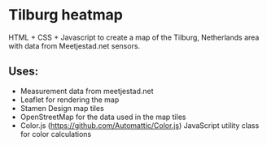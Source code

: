 # Tilburg heatmap

HTML + CSS + Javascript to create a map of the Tilburg, Netherlands area with data from Meetjestad.net sensors.

## Uses:
* Measurement data from meetjestad.net
* Leaflet for rendering the map
* Stamen Design map tiles
* OpenStreetMap for the data used in the map tiles
* Color.js (https://github.com/Automattic/Color.js) JavaScript utility class for color calculations
